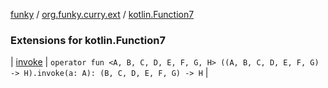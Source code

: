 [funky](../../index.md) / [org.funky.curry.ext](../index.md) / [kotlin.Function7](.)

### Extensions for kotlin.Function7

| [invoke](invoke.md) | `operator fun <A, B, C, D, E, F, G, H> ((A, B, C, D, E, F, G) -> H).invoke(a: A): (B, C, D, E, F, G) -> H` |

